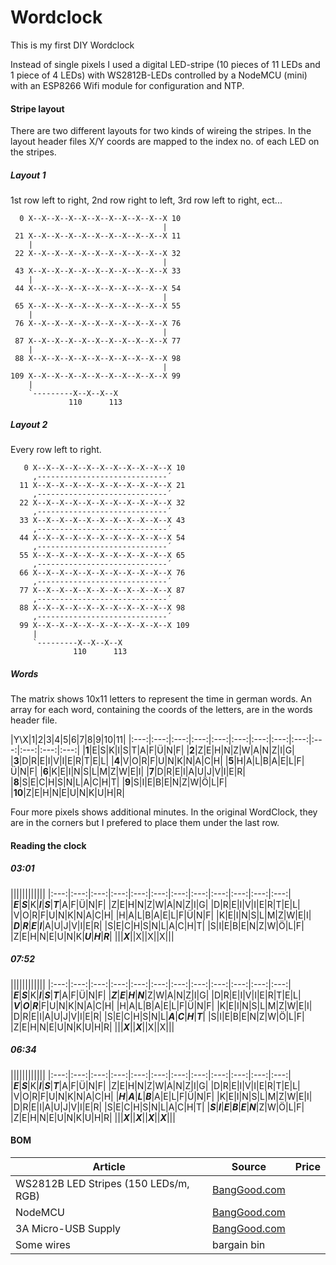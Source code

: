 # Wordclock
This is my first DIY Wordclock

Instead of single pixels I used a digital LED-stripe (10 pieces of 11 LEDs and 1 piece of 4 LEDs) with WS2812B-LEDs
controlled by a NodeMCU (mini) with an ESP8266 Wifi module for configuration and NTP.


#### Stripe layout

There are two different layouts for two kinds of wireing the stripes. In the layout header files X/Y coords are mapped to the index no. of each LED on the stripes.

##### Layout 1

1st row left to right, 2nd row right to left, 3rd row left to right, ect...

```
  0 X--X--X--X--X--X--X--X--X--X--X 10
                                  |
 21 X--X--X--X--X--X--X--X--X--X--X 11
    |
 22 X--X--X--X--X--X--X--X--X--X--X 32
                                  |
 43 X--X--X--X--X--X--X--X--X--X--X 33
    |
 44 X--X--X--X--X--X--X--X--X--X--X 54 
                                  |
 65 X--X--X--X--X--X--X--X--X--X--X 55
    |
 76 X--X--X--X--X--X--X--X--X--X--X 76
                                  |
 87 X--X--X--X--X--X--X--X--X--X--X 77
    |
 88 X--X--X--X--X--X--X--X--X--X--X 98
                                  |
109 X--X--X--X--X--X--X--X--X--X--X 99
    |
    `---------X--X--X--X 
             110      113
```

##### Layout 2

Every row left to right.

```
   0 X--X--X--X--X--X--X--X--X--X--X 10
     ,-----------------------------´                              
  11 X--X--X--X--X--X--X--X--X--X--X 21
     ,-----------------------------´                              
  22 X--X--X--X--X--X--X--X--X--X--X 32
     ,-----------------------------´                              
  33 X--X--X--X--X--X--X--X--X--X--X 43
     ,-----------------------------´                              
  44 X--X--X--X--X--X--X--X--X--X--X 54 
     ,-----------------------------´                              
  55 X--X--X--X--X--X--X--X--X--X--X 65
     ,-----------------------------´                              
  66 X--X--X--X--X--X--X--X--X--X--X 76
     ,-----------------------------´                              
  77 X--X--X--X--X--X--X--X--X--X--X 87
     ,-----------------------------´                              
  88 X--X--X--X--X--X--X--X--X--X--X 98
     ,-----------------------------´                              
  99 X--X--X--X--X--X--X--X--X--X--X 109
     |
     `---------X--X--X--X 
              110      113
```


##### Words

The matrix shows 10x11 letters to represent the time in german words. An array for each word, containing the coords of the letters, are in the words header file.

|Y\X|1|2|3|4|5|6|7|8|9|10|11|
|:---:|:---:|:---:|:---:|:---:|:---:|:---:|:---:|:---:|:---:|:---:|:---:|:---:|
|**1**|E|S|K|I|S|T|A|F|Ü|N|F|
|**2**|Z|E|H|N|Z|W|A|N|Z|I|G|
|**3**|D|R|E|I|V|I|E|R|T|E|L|
|**4**|V|O|R|F|U|N|K|N|A|C|H|
|**5**|H|A|L|B|A|E|L|F|Ü|N|F|
|**6**|K|E|I|N|S|L|M|Z|W|E|I|
|**7**|D|R|E|I|A|U|J|V|I|E|R|
|**8**|S|E|C|H|S|N|L|A|C|H|T|
|**9**|S|I|E|B|E|N|Z|W|Ö|L|F|
|**10**|Z|E|H|N|E|U|N|K|U|H|R|

Four more pixels shows additional minutes. In the original WordClock, they are in the corners but I prefered to place them under the last row.

#### Reading the clock
##### 03:01
||||||||||||
|:---:|:---:|:---:|:---:|:---:|:---:|:---:|:---:|:---:|:---:|:---:|:---:|
|***E***|***S***|K|***I***|***S***|***T***|A|F|Ü|N|F|
|Z|E|H|N|Z|W|A|N|Z|I|G|
|D|R|E|I|V|I|E|R|T|E|L|
|V|O|R|F|U|N|K|N|A|C|H|
|H|A|L|B|A|E|L|F|Ü|N|F|
|K|E|I|N|S|L|M|Z|W|E|I|
|***D***|***R***|***E***|***I***|A|U|J|V|I|E|R|
|S|E|C|H|S|N|L|A|C|H|T|
|S|I|E|B|E|N|Z|W|Ö|L|F|
|Z|E|H|N|E|U|N|K|***U***|***H***|***R***|
|||***X***||X||X||X|||

##### 07:52
||||||||||||
|:---:|:---:|:---:|:---:|:---:|:---:|:---:|:---:|:---:|:---:|:---:|:---:|
|***E***|***S***|K|***I***|***S***|***T***|A|F|Ü|N|F|
|***Z***|***E***|***H***|***N***|Z|W|A|N|Z|I|G|
|D|R|E|I|V|I|E|R|T|E|L|
|***V***|***O***|***R***|F|U|N|K|N|A|C|H|
|H|A|L|B|A|E|L|F|Ü|N|F|
|K|E|I|N|S|L|M|Z|W|E|I|
|D|R|E|I|A|U|J|V|I|E|R|
|S|E|C|H|S|N|L|***A***|***C***|***H***|***T***|
|S|I|E|B|E|N|Z|W|Ö|L|F|
|Z|E|H|N|E|U|N|K|U|H|R|
|||***X***||***X***||X||X|||

##### 06:34
||||||||||||
|:---:|:---:|:---:|:---:|:---:|:---:|:---:|:---:|:---:|:---:|:---:|:---:|
|***E***|***S***|K|***I***|***S***|***T***|A|F|Ü|N|F|
|Z|E|H|N|Z|W|A|N|Z|I|G|
|D|R|E|I|V|I|E|R|T|E|L|
|V|O|R|F|U|N|K|N|A|C|H|
|***H***|***A***|***L***|***B***|A|E|L|F|Ü|N|F|
|K|E|I|N|S|L|M|Z|W|E|I|
|D|R|E|I|A|U|J|V|I|E|R|
|S|E|C|H|S|N|L|A|C|H|T|
|***S***|***I***|***E***|***B***|***E***|***N***|Z|W|Ö|L|F|
|Z|E|H|N|E|U|N|K|U|H|R|
|||***X***||***X***||***X***||***X***|||

#### BOM
Article | Source | Price
--------|--------|------
WS2812B LED Stripes (150 LEDs/m, RGB) | [BangGood.com](http://www.banggood.com/5M-45W-150SMD-WS2812B-LED-RGB-Colorful-Strip-Light-Waterproof-IP65-WhiteBlack-PCB-DC5V-p-1035640.html)
NodeMCU | [BangGood.com](http://www.banggood.com/3Pcs-Geekcreit-Doit-NodeMcu-Lua-ESP8266-ESP-12E-WIFI-Development-Board-p-1047938.html)
3A Micro-USB Supply | [BangGood.com](http://www.banggood.com/USUKEU-DC-5V-4A-AC-Adapter-Charger-Power-Supply-For-LED-Strip-Light-p-953473.html)
Some wires|bargain bin|
